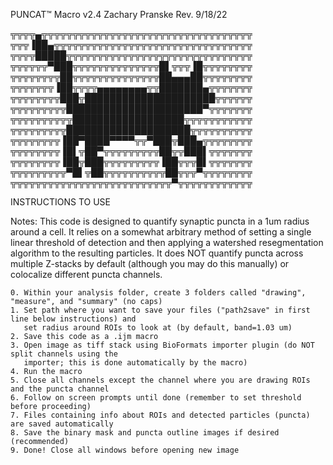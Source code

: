 PUNCAT™ Macro v2.4
Zachary Pranske
Rev. 9/18/22

╦╦╦╦▄╦╦╦╦╦╦╦╦╦╦╦╦╦╦╦╦╦╦╦╦╦╦╦╦╦╦╦╦╦╦╦╦╦╦
╦╦╦▐██▄╦╦╦╦╦╦╦╦╦╦╦╦╦╦╦╦╦╦╦╦╦╦╦╦╦╦╦╦╦╦╦╦
╦╦╦╦█████╦╦╦╦╦╦╦╦╦╦╦╦╦╦╦╦╦╦╦╦╦╦╦╦╦╦╦╦╦╦
╦╦╦╦╦╦▀███╦╦╦╦╦╦╦╦╦╦╦╦╦╦█▌╦╦╦▐█╦╦╦╦╦╦╦╦
╦╦╦╦╦╦╦╦██╦╦╦╦╦╦╦╦╦╦╦╦╦╦██▄▄▄██╦╦╦╦╦╦╦╦
╦╦╦╦╦╦╦▐██╦╦╦╦▄▄▄▄▄▄▄▄╦╦███████▄╦╦╦╦╦╦╦
╦╦╦╦╦╦╦╦███╦█████████████████████╦╦╦╦╦╦
╦╦╦╦╦╦╦╦╦██████████████████████▀╦╦╦╦╦╦╦
╦╦╦╦╦╦╦╦╦╦██████████████████╦╦╦╦╦╦╦╦╦╦╦
╦╦╦╦╦╦╦╦╦████████████████████╦╦╦╦╦╦╦╦╦╦
╦╦╦╦╦╦╦╦▐██▀████▀▀▀▀╦╦▀███╦███▄╦╦╦╦╦╦╦╦
╦╦╦╦╦╦╦╦▐█▌╦██▀╦╦╦╦╦╦╦╦╦██╦╦███▌╦╦╦╦╦╦╦
╦╦╦╦╦╦╦╦▐██╦███╦╦╦╦╦╦╦╦╦▐██╦╦╦█▌╦╦╦╦╦╦╦
╦╦╦╦╦╦╦╦╦▀█▌╦██╦╦╦╦╦╦╦╦╦╦██╦╦╦▀╦╦╦╦╦╦╦╦
╦╦╦╦╦╦╦╦╦╦╦╦╦╦╦╦╦╦╦╦╦╦╦╦╦╦▀╦╦╦╦╦╦╦╦╦╦╦╦

INSTRUCTIONS TO USE

Notes: This code is designed to quantify synaptic puncta in a 1um radius around a cell. It relies on a
somewhat arbitrary method of setting a single linear threshold of detection and then applying
a watershed resegmentation algorithm to the resulting particles. It does NOT quantify puncta 
across multiple Z-stacks by default (although you may do this manually) or colocalize different 
puncta channels.

    0. Within your analysis folder, create 3 folders called "drawing", "measure", and "summary" (no caps)
    1. Set path where you want to save your files ("path2save" in first line below instructions) and
	   set radius around ROIs to look at (by default, band=1.03 um)
    2. Save this code as a .ijm macro
    3. Open image as tiff stack using BioFormats importer plugin (do NOT split channels using the
	   importer; this is done automatically by the macro)
    4. Run the macro
    5. Close all channels except the channel where you are drawing ROIs and the puncta channel
    6. Follow on screen prompts until done (remember to set threshold before proceeding)
    7. Files containing info about ROIs and detected particles (puncta) are saved automatically
    8. Save the binary mask and puncta outline images if desired (recommended)
    9. Done! Close all windows before opening new image
